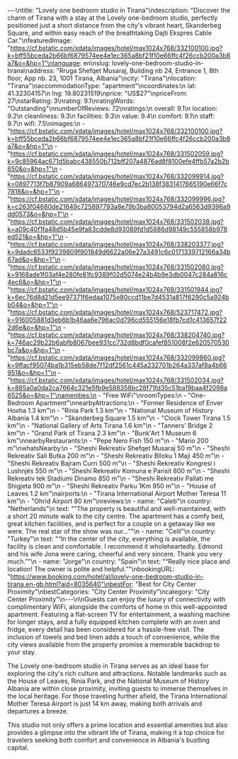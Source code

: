 ---\ntitle: "Lovely one bedroom studio in Tirana"\ndescription: "Discover the charm of Tirana with a stay at the Lovely one-bedroom studio, perfectly positioned just a short distance from the city's vibrant heart, Skanderbeg Square, and within easy reach of the breathtaking Dajti Ekspres Cable Car."\nfeaturedImage: "https://cf.bstatic.com/xdata/images/hotel/max1024x768/332100100.jpg?k=bff55bceda2b66bf6879574ee4e1ec365a8bf21f10e66ffc4f26ccb200a3b8a7&o=&hp=1"\nlanguage: en\nslug: lovely-one-bedroom-studio-in-tirana\naddress: "Rruga Shefqet Musaraj, Building nb 24, Entrance 1, 8th floor, App nb. 23, 1001 Tirana, Albania"\ncity: "Tirana"\nlocation: "Tirana"\naccommodationType: "apartment"\ncoordinates:\n  lat: 41.32304157\n  lng: 19.80231519\nprice: "US$27"\npriceFrom: 27\nstarRating: 3\nrating: 9.1\nratingWords: "Outstanding"\nnumberOfReviews: 72\nratings:\n  overall: 9.1\n  location: 9.2\n  cleanliness: 9.3\n  facilities: 9.3\n  value: 9.4\n  comfort: 9.1\n  staff: 9.7\n  wifi: 7.5\nimages:\n  - "https://cf.bstatic.com/xdata/images/hotel/max1024x768/332100100.jpg?k=bff55bceda2b66bf6879574ee4e1ec365a8bf21f10e66ffc4f26ccb200a3b8a7&o=&hp=1"\n  - "https://cf.bstatic.com/xdata/images/hotel/max1024x768/331502059.jpg?k=9c85964ac671d5babc438550b712bff207a4876ad8f8100efe4ffb57a2b2b650&o=&hp=1"\n  - "https://cf.bstatic.com/xdata/images/hotel/max1024x768/332099914.jpg?k=0897713f7b87909a686497370746e9cd7ec2b138f3831417665190e66f7c7818&o=&hp=1"\n  - "https://cf.bstatic.com/xdata/images/hotel/max1024x768/332099996.jpg?k=c263f04680de21649c725897793a8e79b3ba80053794d2a6563d9396a9dd0573&o=&hp=1"\n  - "https://cf.bstatic.com/xdata/images/hotel/max1024x768/331502038.jpg?k=a09c40f1fa48d5b45e9fa83cdde8d93089fd1d5886d98149c555858b978ed521&o=&hp=1"\n  - "https://cf.bstatic.com/xdata/images/hotel/max1024x768/338203377.jpg?k=9dadc6533f9239809f901849d6622a06e27a3491c6c0171339712166a34b67ad&o=&hp=1"\n  - "https://cf.bstatic.com/xdata/images/hotel/max1024x768/331502080.jpg?k=9168ade1f03af4e280fe81fc9389f02d5074e24b4b9e3db0047c284a816c4ec6&o=&hp=1"\n  - "https://cf.bstatic.com/xdata/images/hotel/max1024x768/331501944.jpg?k=6ec76d8d21d5ee97371f6edaa1075e80ccd11be7d4531a817f6290c5a924bb04&o=&hp=1"\n  - "https://cf.bstatic.com/xdata/images/hotel/max1024x768/523717472.jpg?k=916005881d3eb6b1b46aa6e796ac0d796cd555156e18fb7cd1c413657f222d6e&o=&hp=1"\n  - "https://cf.bstatic.com/xdata/images/hotel/max1024x768/338204740.jpg?k=746ac29b22b6abfb8067bee931cc732d8bdf0cafef851008f2e620570530bc7a&o=&hp=1"\n  - "https://cf.bstatic.com/xdata/images/hotel/max1024x768/332099860.jpg?k=9ffacf95074ba1b315eb58de7f12df2561c445a232701b264a337af8a4b66951&o=&hp=1"\n  - "https://cf.bstatic.com/xdata/images/hotel/max1024x768/331502034.jpg?k=885a0a0da2ca7664c321e5fb9e588358bc28f71fd35c51ba19baa4f2098a6525&o=&hp=1"\namenities:\n  - "Free WiFi"\nroomTypes:\n  - "One-Bedroom Apartment"\nnearbyAttractions:\n  - "Former Residence of Enver Hoxha 1.3 km"\n  - "Rinia Park 1.3 km"\n  - "National Museum of History Albania 1.4 km"\n  - "Skanderbeg Square 1.5 km"\n  - "Clock Tower Tirana 1.5 km"\n  - "National Gallery of Arts Tirana 1.6 km"\n  - "Tanners' Bridge 2 km"\n  - "Grand Park of Tirana 2.3 km"\n  - "Bunk'Art 1 Museum 6 km"\nnearbyRestaurants:\n  - "Pepe Nero Fish 150 m"\n  - "Mario 200 m"\nwhatsNearby:\n  - "Sheshi Rekreativ Shefqet Musaraj 50 m"\n  - "Sheshi Rekreativ Sali Butka 200 m"\n  - "Sheshi Rekreativ Blloku 1 Maji 450 m"\n  - "Sheshi Rekreativ Bajram Curri 500 m"\n  - "Sheshi Rekreativ Kongresi i Lushnjës 550 m"\n  - "Sheshi Rekreativ Komuna e Parisit 800 m"\n  - "Sheshi Rekreativ tek Stadiumi Dinamo 850 m"\n  - "Sheshi Rekreativ Pallati me Shigjeta 900 m"\n  - "Sheshi Rekreativ Parku 1Km 950 m"\n  - "House of Leaves 1.2 km"\nairports:\n  - "Tirana International Airport Mother Teresa 11 km"\n  - "Ohrid Airport 80 km"\nreviews:\n  - name: "Caleb"\n    country: "Netherlands"\n    text: "“The property is beautiful and well-maintained, with a short 20 minute walk to the city centre. The apartment has a comfy bed, great kitchen facilities, and is perfect for a couple on a getaway like we were. The real star of the show was our...”"\n  - name: "Celi̇l"\n    country: "Turkey"\n    text: "“In the center of the city, everything is available, the facility is clean and comfortable. I recommend it wholeheartedly. Edmond and his wife Jona were caring, cheerful and very sincere. Thank you very much.”"\n  - name: "Jorge"\n    country: "Spain"\n    text: "“Really nice place and location! The owner is polite and helpful.”"\nbookingURL: "https://www.booking.com/hotel/al/lovely-one-bedroom-studio-in-tirana.en-gb.html?aid=8035640"\nbestFor: "Best for City Center Proximity"\nbestCategories: "City Center Proximity"\ncategory: "City Center Proximity"\n---\n\nGuests can enjoy the luxury of connectivity with complimentary WiFi, alongside the comforts of home in this well-appointed apartment. Featuring a flat-screen TV for entertainment, a washing machine for longer stays, and a fully equipped kitchen complete with an oven and fridge, every detail has been considered for a hassle-free visit. The inclusion of towels and bed linen adds a touch of convenience, while the city views available from the property promise a memorable backdrop to your stay.

The Lovely one-bedroom studio in Tirana serves as an ideal base for exploring the city's rich culture and attractions. Notable landmarks such as the House of Leaves, Rinia Park, and the National Museum of History Albania are within close proximity, inviting guests to immerse themselves in the local heritage. For those traveling further afield, the Tirana International Mother Teresa Airport is just 14 km away, making both arrivals and departures a breeze.

This studio not only offers a prime location and essential amenities but also provides a glimpse into the vibrant life of Tirana, making it a top choice for travelers seeking both comfort and convenience in Albania's bustling capital.